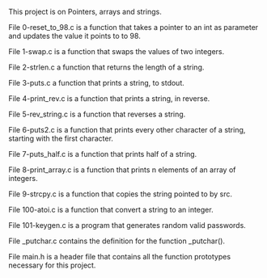 This project is on Pointers, arrays and strings.

File 0-reset_to_98.c is a function that takes a pointer to an int as parameter and updates the value it points to to 98.

File 1-swap.c is a function that swaps the values of two integers.

File 2-strlen.c a function that returns the length of a string.

File 3-puts.c a function that prints a string, to stdout.

File 4-print_rev.c is a function that prints a string, in reverse.

File 5-rev_string.c is a function that reverses a string.

File 6-puts2.c is a function that prints every other character of a string, starting with the first character.

File 7-puts_half.c is a function that prints half of a string.

File 8-print_array.c is a function that prints n elements of an array of integers.

File 9-strcpy.c is a function that copies the string pointed to by src.

File 100-atoi.c is a function that convert a string to an integer.

File 101-keygen.c is a program that generates random valid passwords.

File _putchar.c contains the definition for the function _putchar().

File main.h is a header file that contains all the function prototypes necessary for this project. 
